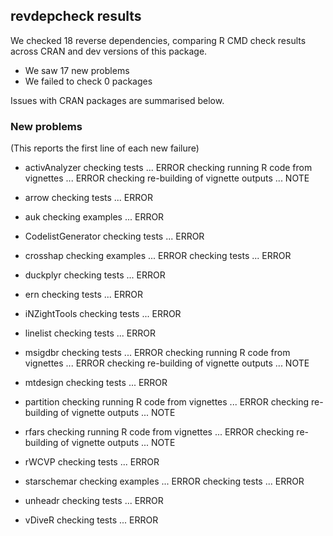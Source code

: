## revdepcheck results

We checked 18 reverse dependencies, comparing R CMD check results across CRAN and dev versions of this package.

 * We saw 17 new problems
 * We failed to check 0 packages

Issues with CRAN packages are summarised below.

### New problems
(This reports the first line of each new failure)

* activAnalyzer
  checking tests ... ERROR
  checking running R code from vignettes ... ERROR
  checking re-building of vignette outputs ... NOTE

* arrow
  checking tests ... ERROR

* auk
  checking examples ... ERROR

* CodelistGenerator
  checking tests ... ERROR

* crosshap
  checking examples ... ERROR
  checking tests ... ERROR

* duckplyr
  checking tests ... ERROR

* ern
  checking tests ... ERROR

* iNZightTools
  checking tests ... ERROR

* linelist
  checking tests ... ERROR

* msigdbr
  checking tests ... ERROR
  checking running R code from vignettes ... ERROR
  checking re-building of vignette outputs ... NOTE

* mtdesign
  checking tests ... ERROR

* partition
  checking running R code from vignettes ... ERROR
  checking re-building of vignette outputs ... NOTE

* rfars
  checking running R code from vignettes ... ERROR
  checking re-building of vignette outputs ... NOTE

* rWCVP
  checking tests ... ERROR

* starschemar
  checking examples ... ERROR
  checking tests ... ERROR

* unheadr
  checking tests ... ERROR

* vDiveR
  checking tests ... ERROR

